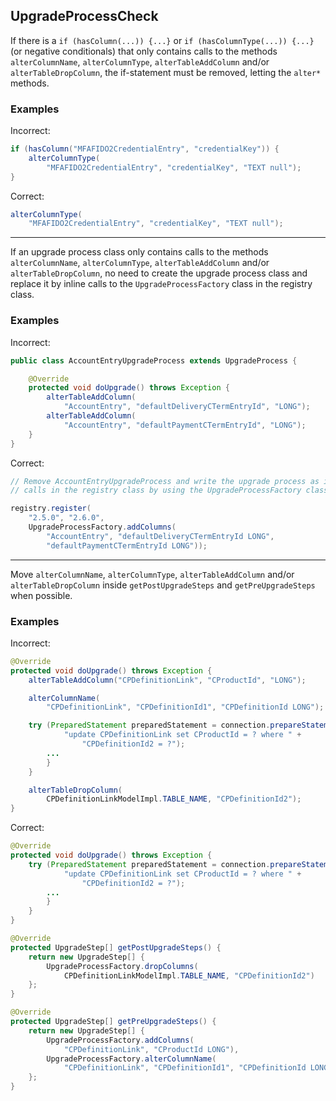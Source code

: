 ## UpgradeProcessCheck

If there is a `if (hasColumn(...)) {...}` or `if (hasColumnType(...)) {...}`
(or negative conditionals) that only contains calls to the methods `alterColumnName`, `alterColumnType`,
`alterTableAddColumn` and/or `alterTableDropColumn`, the if-statement must be
removed, letting the `alter*` methods.

### Examples

Incorrect:

```java
if (hasColumn("MFAFIDO2CredentialEntry", "credentialKey")) {
	alterColumnType(
		"MFAFIDO2CredentialEntry", "credentialKey", "TEXT null");
}
```

Correct:

```java
alterColumnType(
	"MFAFIDO2CredentialEntry", "credentialKey", "TEXT null");
```

---

If an upgrade process class only contains calls to the methods
`alterColumnName`, `alterColumnType`, `alterTableAddColumn` and/or
`alterTableDropColumn`, no need to create the upgrade process class and replace
it by inline calls to the `UpgradeProcessFactory` class in the registry class.

### Examples

Incorrect:

```java
public class AccountEntryUpgradeProcess extends UpgradeProcess {

	@Override
	protected void doUpgrade() throws Exception {
		alterTableAddColumn(
			"AccountEntry", "defaultDeliveryCTermEntryId", "LONG");
		alterTableAddColumn(
			"AccountEntry", "defaultPaymentCTermEntryId", "LONG");
	}
}
```

Correct:

```java
// Remove AccountEntryUpgradeProcess and write the upgrade process as inline
// calls in the registry class by using the UpgradeProcessFactory class

registry.register(
	"2.5.0", "2.6.0",
	UpgradeProcessFactory.addColumns(
		"AccountEntry", "defaultDeliveryCTermEntryId LONG",
		"defaultPaymentCTermEntryId LONG"));
```

---

Move `alterColumnName`, `alterColumnType`, `alterTableAddColumn` and/or
`alterTableDropColumn` inside `getPostUpgradeSteps` and `getPreUpgradeSteps`
when possible.

### Examples

Incorrect:

```java
@Override
protected void doUpgrade() throws Exception {
	alterTableAddColumn("CPDefinitionLink", "CProductId", "LONG");

	alterColumnName(
		"CPDefinitionLink", "CPDefinitionId1", "CPDefinitionId LONG");

	try (PreparedStatement preparedStatement = connection.prepareStatement(
			"update CPDefinitionLink set CProductId = ? where " +
				"CPDefinitionId2 = ?");
		...
		}
	}

	alterTableDropColumn(
		CPDefinitionLinkModelImpl.TABLE_NAME, "CPDefinitionId2");
}
```

Correct:

```java
@Override
protected void doUpgrade() throws Exception {
	try (PreparedStatement preparedStatement = connection.prepareStatement(
			"update CPDefinitionLink set CProductId = ? where " +
				"CPDefinitionId2 = ?");
		...
		}
	}
}

@Override
protected UpgradeStep[] getPostUpgradeSteps() {
	return new UpgradeStep[] {
		UpgradeProcessFactory.dropColumns(
			CPDefinitionLinkModelImpl.TABLE_NAME, "CPDefinitionId2")
	};
}

@Override
protected UpgradeStep[] getPreUpgradeSteps() {
	return new UpgradeStep[] {
		UpgradeProcessFactory.addColumns(
			"CPDefinitionLink", "CProductId LONG"),
		UpgradeProcessFactory.alterColumnName(
			"CPDefinitionLink", "CPDefinitionId1", "CPDefinitionId LONG")
	};
}
```